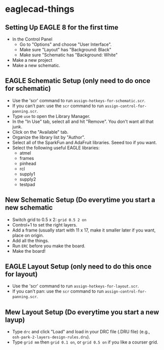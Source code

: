 # eaglecad-things

## Setting Up EAGLE 8 for the first time

- In the Control Panel
   - Go to "Options" and choose "User Interface".
   - Make sure "Layout" has "Background: Black"
   - Make sure "Schematic has "Background: White"
- Make a new project
- Make a new schematic.

## EAGLE Schematic Setup (only need to do once for schematic)

- Use the 'scr' command to run `assign-hotkeys-for-schematic.scr`.
- If you can't pan: use the `scr` command to run `assign-control-for-panning.scr`.
- Type `use` to open the Library Manager.
- In the "In Use" tab, select all and hit "Remove". You don't want all that junk.
- Click on the "Available" tab.
- Organize the library list by "Author".
- Select all of the SparkFun and AdaFruit libraries. Seeed too if you want.
- Select the following useful EAGLE libraries:
    - atmel
    - frames
    - pinhead
    - rcl
    - supply1
    - supply2
    - testpad
    
## New Schematic Setup (Do everytime you start a new schematic

- Switch grid to 0.5 x 2: `grid 0.5 2 on`
- Control+1 to set the right layers.
- Add a frame (usually start with 11 x 17, make it smaller later if you want, place on origin.
- Add all the things.
- Run `ERC` before you make the board.
- Make the board!

## EAGLE Layout Setup (only need to do this once for layout)

- Use the 'scr' command to run `assign-hotkeys-for-layout.scr`.
- If you can't pan: use the `scr` command to run `assign-control-for-panning.scr`.


## Mew Layout Setup (Do everytime you start a new layup)

- Type `drc` and click "Load" and load in your DRC file (.DRU file) (e.g., `osh-park-2-layers-design-rules.dru`).
- Type `grid mm` then `grid 0.1 on`, or `grid 0.5 on` if you like a courser grid.

